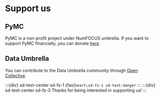 # Support us

## PyMC

PyMC is a non-profit project under NumFOCUS umbrella. If you want to support PyMC financially, you can donate [here](https://numfocus.org/donate-to-pymc).


## Data Umbrella

You can contribute to the Data Umbrella community through [Open Collective](https://opencollective.com/data-umbrella).


:::{div} sd-text-center sd-fs-1
{fas}`heart;sd-fs-1 sd-text-danger`
:::
:::{div} sd-text-center sd-fs-3
Thanks for being interested in supporting us!
:::